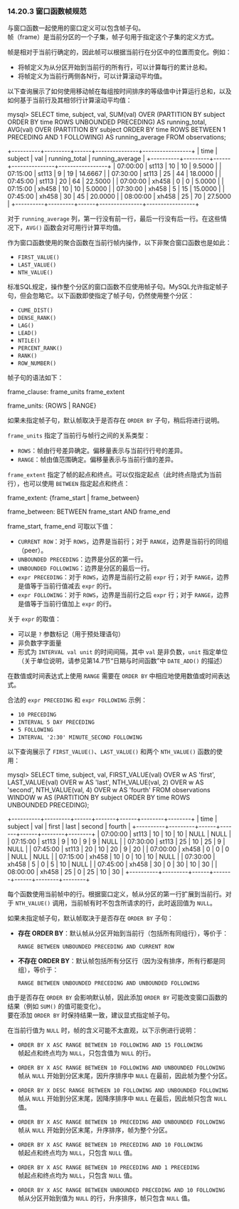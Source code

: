 ### 14.20.3 窗口函数帧规范

与窗口函数一起使用的窗口定义可以包含帧子句。  
帧（frame）是当前分区的一个子集，帧子句用于指定这个子集的定义方式。

帧是相对于当前行确定的，因此帧可以根据当前行在分区中的位置而变化。例如：

- 将帧定义为从分区开始到当前行的所有行，可以计算每行的累计总和。
- 将帧定义为当前行两侧各N行，可以计算滚动平均值。

以下查询展示了如何使用移动帧在每组按时间排序的等级值中计算运行总和，以及如何基于当前行及其相邻行计算滚动平均值：

mysql> SELECT
         time, subject, val,
         SUM(val) OVER (PARTITION BY subject ORDER BY time
                        ROWS UNBOUNDED PRECEDING)
           AS running_total,
         AVG(val) OVER (PARTITION BY subject ORDER BY time
                        ROWS BETWEEN 1 PRECEDING AND 1 FOLLOWING)
           AS running_average
       FROM observations;

+----------+---------+------+---------------+-----------------+
| time     | subject | val  | running_total | running_average |
+----------+---------+------+---------------+-----------------+
| 07:00:00 | st113   |   10 |            10 |          9.5000 |
| 07:15:00 | st113   |    9 |            19 |         14.6667 |
| 07:30:00 | st113   |   25 |            44 |         18.0000 |
| 07:45:00 | st113   |   20 |            64 |         22.5000 |
| 07:00:00 | xh458   |    0 |             0 |          5.0000 |
| 07:15:00 | xh458   |   10 |            10 |          5.0000 |
| 07:30:00 | xh458   |    5 |            15 |         15.0000 |
| 07:45:00 | xh458   |   30 |            45 |         20.0000 |
| 08:00:00 | xh458   |   25 |            70 |         27.5000 |
+----------+---------+------+---------------+-----------------+

对于 `running_average` 列，第一行没有前一行，最后一行没有后一行。在这些情况下，`AVG()` 函数会对可用行计算平均值。

作为窗口函数使用的聚合函数在当前行帧内操作，以下非聚合窗口函数也是如此：

- `FIRST_VALUE()`
- `LAST_VALUE()`
- `NTH_VALUE()`

标准SQL规定，操作整个分区的窗口函数不应使用帧子句。MySQL允许指定帧子句，但会忽略它。以下函数即使指定了帧子句，仍然使用整个分区：

- `CUME_DIST()`
- `DENSE_RANK()`
- `LAG()`
- `LEAD()`
- `NTILE()`
- `PERCENT_RANK()`
- `RANK()`
- `ROW_NUMBER()`

帧子句的语法如下：

frame_clause:
    frame_units frame_extent

frame_units:
    {ROWS | RANGE}

如果未指定帧子句，默认帧取决于是否存在 `ORDER BY` 子句，稍后将进行说明。

`frame_units` 指定了当前行与帧行之间的关系类型：

- `ROWS`：帧由行号差异确定。偏移量表示与当前行行号的差异。
- `RANGE`：帧由值范围确定。偏移量表示与当前行值的差异。

`frame_extent` 指定了帧的起点和终点。可以仅指定起点（此时终点隐式为当前行），也可以使用 `BETWEEN` 指定起点和终点：

frame_extent:
    {frame_start | frame_between}

frame_between:
    BETWEEN frame_start AND frame_end

frame_start, frame_end 可取以下值：

- `CURRENT ROW`：对于 `ROWS`，边界是当前行；对于 `RANGE`，边界是当前行的同组（peer）。
- `UNBOUNDED PRECEDING`：边界是分区的第一行。
- `UNBOUNDED FOLLOWING`：边界是分区的最后一行。
- `expr PRECEDING`：对于 `ROWS`，边界是当前行之前 `expr` 行；对于 `RANGE`，边界是值等于当前行值减去 `expr` 的行。
- `expr FOLLOWING`：对于 `ROWS`，边界是当前行之后 `expr` 行；对于 `RANGE`，边界是值等于当前行值加上 `expr` 的行。

关于 `expr` 的取值：

- 可以是 `?` 参数标记（用于预处理语句）
- 非负数字字面量
- 形式为 `INTERVAL val unit` 的时间间隔，其中 `val` 是非负数，`unit` 指定单位（关于单位说明，请参见第14.7节“日期与时间函数”中 `DATE_ADD()` 的描述）

在数值或时间表达式上使用 `RANGE` 需要在 `ORDER BY` 中相应地使用数值或时间表达式。

合法的 `expr PRECEDING` 和 `expr FOLLOWING` 示例：

- `10 PRECEDING`
- `INTERVAL 5 DAY PRECEDING`
- `5 FOLLOWING`
- `INTERVAL '2:30' MINUTE_SECOND FOLLOWING`

以下查询展示了 `FIRST_VALUE()`、`LAST_VALUE()` 和两个 `NTH_VALUE()` 函数的使用：

mysql> SELECT
         time, subject, val,
         FIRST_VALUE(val)  OVER w AS 'first',
         LAST_VALUE(val)   OVER w AS 'last',
         NTH_VALUE(val, 2) OVER w AS 'second',
         NTH_VALUE(val, 4) OVER w AS 'fourth'
       FROM observations
       WINDOW w AS (PARTITION BY subject ORDER BY time
                    ROWS UNBOUNDED PRECEDING);

+----------+---------+------+-------+------+--------+--------+
| time     | subject | val  | first | last | second | fourth |
+----------+---------+------+-------+------+--------+--------+
| 07:00:00 | st113   |   10 |    10 |   10 |   NULL |   NULL |
| 07:15:00 | st113   |    9 |    10 |    9 |      9 |   NULL |
| 07:30:00 | st113   |   25 |    10 |   25 |      9 |   NULL |
| 07:45:00 | st113   |   20 |    10 |   20 |      9 |     20 |
| 07:00:00 | xh458   |    0 |     0 |    0 |   NULL |   NULL |
| 07:15:00 | xh458   |   10 |     0 |   10 |     10 |   NULL |
| 07:30:00 | xh458   |    5 |     0 |    5 |     10 |   NULL |
| 07:45:00 | xh458   |   30 |     0 |   30 |     10 |     30 |
| 08:00:00 | xh458   |   25 |     0 |   25 |     10 |     30 |
+----------+---------+------+-------+------+--------+--------+

每个函数使用当前帧中的行。根据窗口定义，帧从分区的第一行扩展到当前行。对于 `NTH_VALUE()` 调用，当前帧有时不包含所请求的行，此时返回值为 `NULL`。

如果未指定帧子句，默认帧取决于是否存在 `ORDER BY` 子句：

- **存在 ORDER BY**：默认帧从分区开始到当前行（包括所有同组行），等价于：

  `RANGE BETWEEN UNBOUNDED PRECEDING AND CURRENT ROW`

- **不存在 ORDER BY**：默认帧包括所有分区行（因为没有排序，所有行都是同组），等价于：

  `RANGE BETWEEN UNBOUNDED PRECEDING AND UNBOUNDED FOLLOWING`

由于是否存在 `ORDER BY` 会影响默认帧，因此添加 `ORDER BY` 可能改变窗口函数的结果（例如 `SUM()` 的值可能变化）。  
要在添加 `ORDER BY` 时保持结果一致，建议显式指定帧子句。

在当前行值为 `NULL` 时，帧的含义可能不太直观，以下示例进行说明：

- `ORDER BY X ASC RANGE BETWEEN 10 FOLLOWING AND 15 FOLLOWING`  
  帧起点和终点均为 `NULL`，只包含值为 `NULL` 的行。

- `ORDER BY X ASC RANGE BETWEEN 10 FOLLOWING AND UNBOUNDED FOLLOWING`  
  帧从 `NULL` 开始到分区末尾，因升序排序中 `NULL` 在最前，因此帧为整个分区。

- `ORDER BY X DESC RANGE BETWEEN 10 FOLLOWING AND UNBOUNDED FOLLOWING`  
  帧从 `NULL` 开始到分区末尾，因降序排序中 `NULL` 在最后，因此帧只包含 `NULL` 值。

- `ORDER BY X ASC RANGE BETWEEN 10 PRECEDING AND UNBOUNDED FOLLOWING`  
  帧从 `NULL` 开始到分区末尾，升序排序，帧为整个分区。

- `ORDER BY X ASC RANGE BETWEEN 10 PRECEDING AND 10 FOLLOWING`  
  帧起点和终点均为 `NULL`，只包含 `NULL` 值。

- `ORDER BY X ASC RANGE BETWEEN 10 PRECEDING AND 1 PRECEDING`  
  帧起点和终点均为 `NULL`，只包含 `NULL` 值。

- `ORDER BY X ASC RANGE BETWEEN UNBOUNDED PRECEDING AND 10 FOLLOWING`  
  帧从分区开始到值为 `NULL` 的行，升序排序，帧只包含 `NULL` 值。